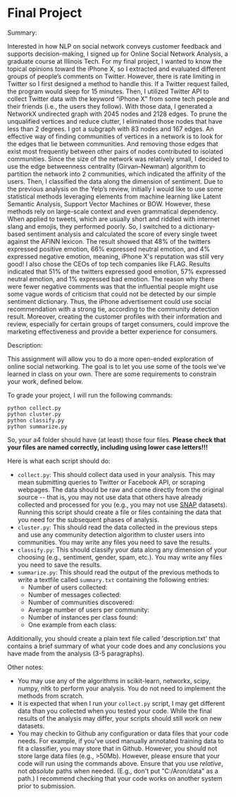 # Final Project 

Summary:

Interested in how NLP on social network conveys customer feedback and supports decision-making, I signed up for Online Social Network Analysis, a graduate course at Illinois Tech. For my final project, I wanted to know the topical opinions toward the iPhone X, so I extracted and evaluated different groups of people’s comments on Twitter. However, there is rate limiting in Twitter so I first designed a method to handle this. If a Twitter request failed, the program would sleep for 15 minutes. Then, I utilized Twitter API to collect Twitter data with the keyword “iPhone X” from some tech people and their friends (i.e., the users they follow). With those data, I generated a NetworkX undirected graph with 2045 nodes and 2128 edges. To prune the unqualified vertices and reduce clutter, I eliminated those nodes that have less than 2 degrees. I got a subgraph with 83 nodes and 167 edges. An effective way of finding communities of vertices in a network is to look for the edges that lie between communities. And removing those edges that exist most frequently between other pairs of nodes contributed to isolated communities. Since the size of the network was relatively small, I decided to use the edge betweenness centrality (Girvan–Newman) algorithm to partition the network into 2 communities, which indicated the affinity of the users. Then, I classified the data along the dimension of sentiment. Due to the previous analysis on the Yelp’s review, initially I would like to use some statistical methods leveraging elements from machine learning like Latent Semantic Analysis, Support Vector Machines or BOW. However, these methods rely on large-scale context and even grammatical dependency. When applied to tweets, which are usually short and riddled with internet slang and emojis, they performed poorly. So, I switched to a dictionary-based sentiment analysis and calculated the score of every single tweet against the AFINN lexicon. The result showed that 48% of the twitters expressed positive emotion, 66% expressed neutral emotion, and 4% expressed negative emotion, meaning, iPhone X's reputation was still very good! I also chose the CEOs of top tech companies like FLAG. Results indicated that 51% of the twitters expressed good emotion, 57% expressed neutral emotion, and 1% expressed bad emotion. The reason why there were fewer negative comments was that the influential people might use some vague words of criticism that could not be detected by our simple sentiment dictionary. Thus, the iPhone advertisement could use social recommendation with a strong tie, according to the community detection result. Moreover, creating the customer profiles with their information and review, especially for certain groups of target consumers, could improve the marketing effectiveness and provide a better experience for consumers.

Description:

This assignment will allow you to do a more open-ended exploration of online social networking. The goal is to let you use some of the tools we've learned in class on your own. There are some requirements to constrain your work, defined below.

To grade your project, I will run the following commands:
```
python collect.py
python cluster.py
python classify.py
python summarize.py
```
So, your a4 folder should have (at least) those four files. **Please check that your files are named correctly, including using lower case letters!!!**

Here is what each script should do:

- `collect.py`: This should collect data used in your analysis. This may mean submitting queries to Twitter or Facebook API, or scraping webpages. The data should be raw and come directly from the original source -- that is, you may not use data that others have already collected and processed for you (e.g., you may not use [SNAP](http://snap.stanford.edu/data/index.html) datasets). Running this script should create a file or files containing the data that you need for the subsequent phases of analysis.
- `cluster.py`: This should read the data collected in the previous steps and use any community detection algorithm to cluster users into communities. You may write any files you need to save the results.
- `classify.py`: This should classify your data along any dimension of your choosing (e.g., sentiment, gender, spam, etc.). You may write any files you need to save the results.
- `summarize.py`: This should read the output of the previous methods to write a textfile called `summary.txt` containing the following entries:
  - Number of users collected:
  - Number of messages collected:
  - Number of communities discovered:
  - Average number of users per community:
  - Number of instances per class found:
  - One example from each class:

Additionally, you should create a plain text file called 'description.txt' that contains a brief summary of what your code does and any conclusions you have made from the analysis (3-5 paragraphs).

Other notes:

- You may use any of the algorithms in scikit-learn, networkx, scipy, numpy, nltk to perform your analysis. You do not need to implement the methods from scratch.
- It is expected that when I run your `collect.py` script, I may get different data than you collected when you tested your code. While the final results of the analysis may differ, your scripts should still work on new datasets.
- You may checkin to Github any configuration or data files that your code needs. For example, if you've used manually annotated training data to fit a classifier, you may store that in Github. However, you should not store large data files (e.g., >50Mb). However, please ensure that your code will run using the commands above. Ensure that you use *relative*, not *absolute* paths when needed. (E.g., don't put "C:/Aron/data" as a path.) I recommend checking that your code works on another system prior to submission.

